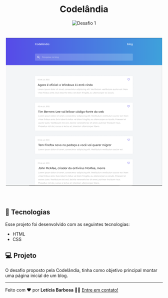 <h1 align="center">
  Codelândia
</h1>

<p align="center">
  <img src="https://img.shields.io/static/v1?label=Desafio&message=01&color=8257E5&labelColor=000000" alt="Desafio 1" />
</p>

<h1 align="center">
    <img style="width: 500px;" alt="Desafio 1" src="images/Home.PNG"/>
</h1>

<br>

## 🧪 Tecnologias

Esse projeto foi desenvolvido com as seguintes tecnologias:

- HTML
- CSS

## 💻 Projeto
O desafio proposto pela Codelândia, tinha como objetivo principal montar uma página inicial de um blog.

---

Feito com ❤️ por <strong>Letícia Barbosa</strong> 👋🏽 [Entre em contato!](https://www.linkedin.com/in/let%C3%ADcia-barbosa-58a782193/)
